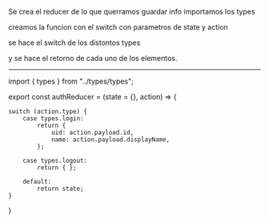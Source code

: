 Se crea el reducer de lo que querramos guardar info importamos los types

creamos la funcion con el switch con parametros de state y action

se hace el switch de los distontos types

y se hace el retorno de cada uno de los elementos.

* * * * *

import { types } from "../types/types";

export const authReducer = (state = {}, action) =\> {

    switch (action.type) {
        case types.login:
            return {
                uid: action.payload.id,
                name: action.payload.displayName,
            };
            
        case types.logout:
            return { };

        default:
            return state;
    }

}
